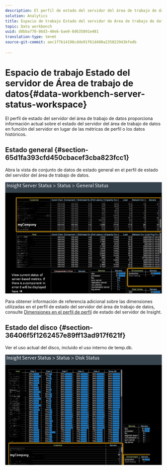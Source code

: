```yaml
---
description: El perfil de estado del servidor del área de trabajo de datos proporciona información actual sobre el estado del servidor del área de trabajo de datos en función del servidor en lugar de las métricas de perfil o los datos históricos.
solution: Analytics
title: Espacio de trabajo Estado del servidor de Área de trabajo de datos
topic: Data workbench
uuid: d8bba770-86d3-40e6-bae0-8d635891e481
translation-type: tm+mt
source-git-commit: aec1f7b14198cdde91f61d490a235022943bfedb

---
```



# Espacio de trabajo Estado del servidor de Área de trabajo de datos{#data-workbench-server-status-workspace}

El perfil de estado del servidor del área de trabajo de datos proporciona información actual sobre el estado del servidor del área de trabajo de datos en función del servidor en lugar de las métricas de perfil o los datos históricos.

## Estado general {#section-65d1fa393cfd450cbacef3cba823fcc1}

Abra la vista de conjunto de datos de estado general en el perfil de estado del servidor del área de trabajo de datos.

![](assets/Managing_Server_Status.png)

Para obtener información de referencia adicional sobre las dimensiones utilizadas en el perfil de estado del servidor del área de trabajo de datos, consulte [Dimensiones en el perfil de perfil](../../../home/monitoring-installation/monitoring-appendix/monitoring-servers-profile.md#concept-8cbeb91e99bc42e2b52b22d551423f8a) de estado del servidor de Insight.

## Estado del disco {#section-36406f5f1262457e89ff13ad917f621f}

Ver el uso actual del disco, incluido el uso interno de temp.db.

![](assets/Managing_Server_DiskStatus.png)

